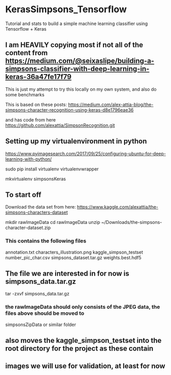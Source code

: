 # KerasSimpsons_Tensorflow
Tutorial and stats to build a simple machine learning classifier using Tensorflow + Keras

## I am HEAVILY copying most if not all of the content from https://medium.com/@seixaslipe/building-a-simpsons-classifier-with-deep-learning-in-keras-36a47fe17f79

This is just my attempt to try this locally on my own system, and also do some benchmarks

This is based on these posts:
https://medium.com/alex-attia-blog/the-simpsons-character-recognition-using-keras-d8e1796eae36

and has code from here
https://github.com/alexattia/SimpsonRecognition.git


## Setting up my virtualenvironment in python
https://www.pyimagesearch.com/2017/09/25/configuring-ubuntu-for-deep-learning-with-python/


sudo pip install virtualenv virtualenvwrapper

mkvirtualenv simpsonsKeras 

## To start off
Download the data set from here:
https://www.kaggle.com/alexattia/the-simpsons-characters-dataset


mkdir rawImageData
cd rawImageData
unzip ~/Downloads/the-simpsons-character-dataset.zip





### This contains the following files
annotation.txt
characters_illustration.png
kaggle_simpson_testset
number_pic_char.csv
simpsons_dataset.tar.gz
weights.best.hdf5


## The file we are interested in for now is simpsons_data.tar.gz
tar -zxvf simpsons_data.tar.gz

### the rawImageData should only consists of the JPEG data, the files above should be moved to
simpsonsZipData or similar folder
## also moves the kaggle_simpson_testset into the root directory for the project as these contain
## images we will use for validation, at least for now



